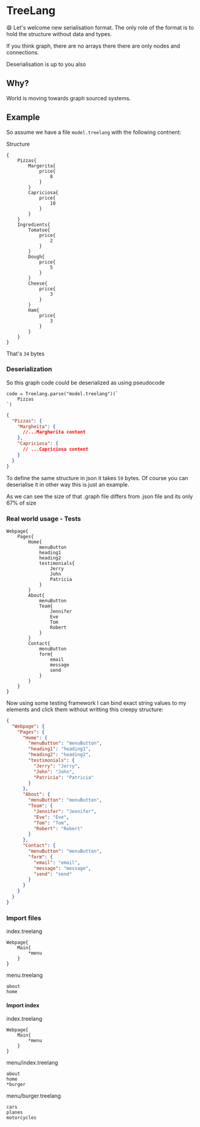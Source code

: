 # TreeLang

:smile: Let's welcome new serialisation format. The only role of the format is to hold the structure without data and types.

If you think graph, there are no arrays there there are only nodes and connections.

Deserialisation is up to you also

## Why?

World is moving towards graph sourced systems.

## Example

So assume we have a file `model.treelang` with the following contnent:

Structure

```
{
    Pizzas{
        Margerita{
            price{
                8
            }
        }
        Capriciosa{
            price{
                10
            }
        }
    }
    Ingredients{
        Tomatoe{
            price{
                2
            }
        }
        Dough{
            price{
                5
            }
        }
        Cheese{
            price{
                3
            }
        }
        Ham{
            price{
                3
            }
        }
    }
}
```

That's `34` bytes

### Deserialization

So this graph code could be deserialized as using pseudocode

```
code = Treelang.parse("model.treelang")(`
    Pizzas
`)
```

```json
{
  "Pizzas": {
    "Margheita": {
      //...Margherita content
    },
    "Capriciosa": {
      // ...Capriciosa content
    }
  }
}
```

To define the same structure in json it takes `59` bytes. Of course you can deserialise it in other way this is just an example.

As we can see the size of that .graph file differs from .json file and its only 67% of size

### Real world usage - Tests

```
Webpage{
    Pages{
        Home{
            menuButton
            heading1
            heading2
            testimonials{
                Jerry
                John
                Patricia
            }
        }
        About{
            menuButton
            Team{
                Jennifer
                Eve
                Tom
                Robert
            }
        }
        Contact{
            menuButton
            form{
                email
                message
                send
            }
        }
    }
}
```

Now using some testing framework I can bind exact string values to my elements and click them without writting this creepy structure:

```json
{
  "Webpage": {
    "Pages": {
      "Home": {
        "menuButton": "menuButton",
        "heading1": "heading1",
        "heading2": "heading2",
        "testimonials": {
          "Jerry": "Jerry",
          "John": "John",
          "Patricia": "Patricia"
        }
      },
      "About": {
        "menuButton": "menuButton",
        "Team": {
          "Jennifer": "Jennifer",
          "Eve": "Eve",
          "Tom": "Tom",
          "Robert": "Robert"
        }
      },
      "Contact": {
        "menuButton": "menuButton",
        "form": {
          "email": "email",
          "message": "message",
          "send": "send"
        }
      }
    }
  }
}
```

### Import files

index.treelang

```
Webpage{
    Main{
        *menu
    }
}
```

menu.treelang

```
about
home
```

#### Import index

index.treelang

```
Webpage{
    Main{
        *menu
    }
}
```

menu/index.treelang

```
about
home
*burger
```

menu/burger.treelang

```
cars
planes
motorcycles
```
